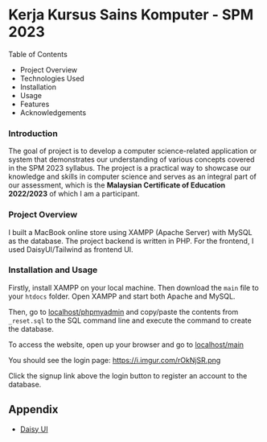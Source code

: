 # Kerja Kursus Sains Komputer - SPM 2023

Table of Contents
- Project Overview
- Technologies Used
- Installation
- Usage
- Features
- Acknowledgements




### Introduction
The goal of project is to develop a computer science-related application or system that demonstrates our understanding of various concepts covered in the SPM 2023 syllabus. The project is a practical way to showcase our knowledge and skills in computer science and serves as an integral part of our assessment, which is the **Malaysian Certificate of Education 2022/2023** of which I am a participant.

### Project Overview
I built a MacBook online store using XAMPP (Apache Server) with MySQL as the database. The project backend is written in PHP.
For the frontend, I used DaisyUI/Tailwind as frontend UI.

### Installation and Usage
Firstly, install XAMPP on your local machine. Then download the `main` file to your `htdocs` folder. Open XAMPP and start both Apache and MySQL. 

Then, go to [localhost/phpmyadmin](localhost/phpmyadmin) and copy/paste the contents from `_reset.sql` to the SQL command line and execute the command to create the database.


To access the website, open up your browser and go to [localhost/main](localhost/main/index.php)

You should see the login page:
https://i.imgur.com/rOkNjSR.png

Click the signup link above the login button to register an account to the database.

## Appendix
+ [Daisy UI](https://github.com/saadeghi/daisyui)
